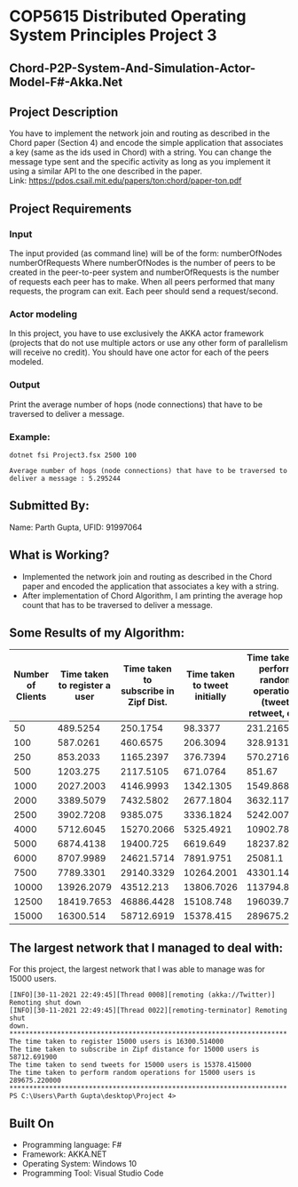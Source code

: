 # COP5615 Distributed Operating System Principles Project 3

## Chord-P2P-System-And-Simulation-Actor-Model-F#-Akka.Net

## Project Description

You have to implement the network join and routing as described in the Chord paper (Section 4) and encode the simple application that associates a key (same as the ids used in Chord) with a string. You can change the message type sent and the specific activity as long as you implement it using a similar API to the one described in the paper. <br>
Link: https://pdos.csail.mit.edu/papers/ton:chord/paper-ton.pdf

## Project Requirements

### Input

The input provided (as command line) will be of the form: numberOfNodes numberOfRequests Where numberOfNodes is the number of peers to be created in the peer-to-peer system and numberOfRequests is the number of requests each peer has to make. When all peers performed that many requests, the program can exit. Each peer should send a request/second.

### Actor modeling

In this project, you have to use exclusively the AKKA actor framework (projects that do not use multiple actors or use any other form of parallelism will receive no credit).  You should have one actor for each of the peers modeled.

### Output

Print the average number of hops (node connections) that have to be traversed to deliver a message.

### Example:


```F#
dotnet fsi Project3.fsx 2500 100
```
```F#
Average number of hops (node connections) that have to be traversed to deliver a message : 5.295244
```

## Submitted By:

Name: Parth Gupta, UFID: 91997064

## What is Working?

- Implemented the network join and routing as described in the Chord paper and encoded the application that associates a key with a string.
- After implementation of Chord Algorithm, I am printing the average hop count that has to be traversed to deliver a message.

## Some Results of my Algorithm:

| Number of Clients | Time taken to register a user | Time taken to subscribe in Zipf Dist. | Time taken to tweet initially | Time taken to perform random operations (tweet, retweet, etc) |
| --------------- | ------------------ | ------------------ | ------------------ | ------------------ |
| 50 | 489.5254 | 250.1754 | 98.3377 | 231.2165 |
| 100 |	587.0261 | 460.6575 | 206.3094 | 328.9131 |
| 250 |	853.2033 | 1165.2397 | 376.7394 | 570.2716 |
| 500 |	1203.275 | 2117.5105 |	671.0764 | 851.67 |
| 1000 | 2027.2003 | 4146.9993 | 1342.1305 | 1549.8689 |
| 2000 | 3389.5079 | 7432.5802 | 2677.1804 | 3632.117 |
| 2500 | 3902.7208 | 9385.075 |	3336.1824 |	5242.0079 |
| 4000 | 5712.6045 | 15270.2066 | 5325.4921 | 10902.7856 |
| 5000 | 6874.4138 | 19400.725 | 6619.649 |	18237.8286 |
| 6000 | 8707.9989 | 24621.5714 | 7891.9751 | 25081.1 |
| 7500 | 7789.3301 | 29140.3329 | 10264.2001 | 43301.1474 |
| 10000 | 13926.2079 | 43512.213 | 13806.7026 |	113794.8561 |
| 12500 | 18419.7653 | 46886.4428 |	15108.748 |	196039.7073 |
| 15000 | 16300.514 | 58712.6919 | 15378.415 | 289675.22 |

## The largest network that I managed to deal with:

For this project, the largest network that I was able to manage was for 15000 users.

```F#
[INFO][30-11-2021 22:49:45][Thread 0008][remoting (akka://Twitter)] Remoting shut down
[INFO][30-11-2021 22:49:45][Thread 0022][remoting-terminator] Remoting shut 
down.
**********************************************************************      
The time taken to register 15000 users is 16300.514000
The time taken to subscribe in Zipf distance for 15000 users is 58712.691900 
The time taken to send tweets for 15000 users is 15378.415000
The time taken to perform random operations for 15000 users is 289675.220000  
**********************************************************************      
PS C:\Users\Parth Gupta\desktop\Project 4>
```

## Built On

- Programming language: F# 
- Framework: AKKA.NET
- Operating System: Windows 10
- Programming Tool: Visual Studio Code
